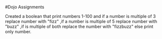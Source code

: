 #Dojo Assignments

Created a boolean that print numbers 1-100 and if a number is multiple of 3 replace number with "fizz" ,if a number is multiple of 5 replace number with "buzz" ,if is multiple of both replace the  number with "fizzbuzz" else print only number.